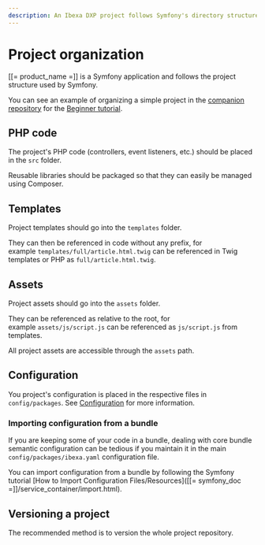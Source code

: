```yaml
---
description: An Ibexa DXP project follows Symfony's directory structure to organize files in the project.
---
```


# Project organization

[[= product_name =]] is a Symfony application and follows the project structure used by Symfony.

You can see an example of organizing a simple project in the [companion repository](https://github.com/ezsystems/ezplatform-ee-beginner-tutorial/tree/v3-master) for the [Beginner tutorial](page_and_form_tutorial.md).

## PHP code

The project's PHP code (controllers, event listeners, etc.) should be placed in the `src` folder.

Reusable libraries should be packaged so that they can easily be managed using Composer.

## Templates

Project templates should go into the `templates` folder.

They can then be referenced in code without any prefix, for example `templates/full/article.html.twig` can be referenced in Twig templates or PHP as `full/article.html.twig`.

## Assets

Project assets should go into the `assets` folder.

They can be referenced as relative to the root, for example `assets/js/script.js` can be referenced as `js/script.js` from templates.

All project assets are accessible through the `assets` path.

## Configuration

You project's configuration is placed in the respective files in `config/packages`.
See [Configuration](configuration.md) for more information.

### Importing configuration from a bundle

If you are keeping some of your code in a bundle, dealing with core bundle semantic configuration can be tedious
if you maintain it in the main `config/packages/ibexa.yaml` configuration file.

You can import configuration from a bundle by following the Symfony tutorial [How to Import Configuration Files/Resources]([[= symfony_doc =]]/service_container/import.html).

## Versioning a project

The recommended method is to version the whole project repository.
